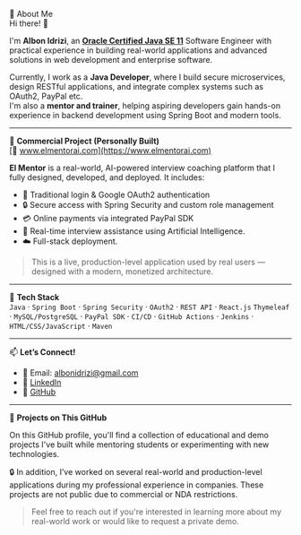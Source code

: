 💫 About Me  
Hi there! 👋

I'm **Albon Idrizi**, an [**Oracle Certified Java SE 11**](https://catalog-education.oracle.com/ords/certview/sharebadge?id=8B507FFD62B9A67F344D4A9F4586B525174203AC34F5D81188533E6A6D424289&trk=public_profile_certification-title) Software Engineer with practical experience in building real-world applications and advanced solutions in web development and enterprise software.

Currently, I work as a **Java Developer**, where I build secure microservices, design RESTful applications, and integrate complex systems such as OAuth2, PayPal etc.  
I'm also a **mentor and trainer**, helping aspiring developers gain hands-on experience in backend development using Spring Boot and modern tools.

---

🚀 **Commercial Project (Personally Built)**  
[🔗 www.elmentorai.com](https://www.elmentorai.com)

**El Mentor** is a real-world, AI-powered interview coaching platform that I fully designed, developed, and deployed. It includes:

- 🔐 Traditional login & Google OAuth2 authentication  
- 🔒 Secure access with Spring Security and custom role management 
- 💳 Online payments via integrated PayPal SDK  
- 🤖 Real-time interview assistance using Artificial Intelligence.
- ☁️ Full-stack deployment.

> This is a live, production-level application used by real users — designed with a modern, monetized architecture.

---

🧠 **Tech Stack**  
`Java` · `Spring Boot` · `Spring Security` · `OAuth2` · `REST API`  · `React.js` 
`Thymeleaf` · `MySQL/PostgreSQL` · `PayPal SDK` · `CI/CD` · `GitHub Actions` · `Jenkins` · `HTML/CSS/JavaScript` · `Maven`

---

📫 **Let’s Connect!**  
- 📧 Email: albonidrizi@gmail.com  
- 💼 [LinkedIn](https://www.linkedin.com/in/albonidrizi)  
- 🔗 [GitHub](https://github.com/albonidrizi)  

---

📁 **Projects on This GitHub**

On this GitHub profile, you'll find a collection of educational and demo projects I've built while mentoring students or experimenting with new technologies.

🔒 In addition, I’ve worked on several real-world and production-level applications during my professional experience in companies. These projects are not public due to commercial or NDA restrictions.

> Feel free to reach out if you're interested in learning more about my real-world work or would like to request a private demo.
